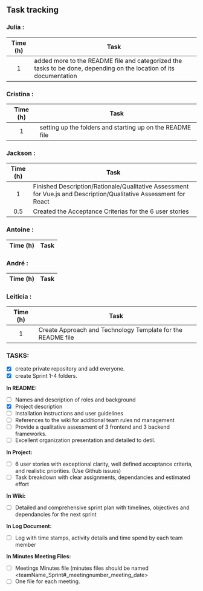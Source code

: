 ## Task tracking

### Julia :

| Time (h) | Task                                                                                                               |
| :------: | ------------------------------------------------------------------------------------------------------------------ |
|    1     | added more to the README file and categorized the tasks to be done, depending on the location of its documentation |

### Cristina :

| Time (h) | Task                                                      |
| :------: | --------------------------------------------------------- |
|    1     | setting up the folders and starting up on the README file |

### Jackson :

| Time (h) | Task                                                                                                              |
| :------: | ----------------------------------------------------------------------------------------------------------------- |
|    1     | Finished Description/Rationale/Qualitative Assessment for Vue.js and Description/Qualitative Assessment for React |
|    0.5   | Created the Acceptance Criterias for the 6 user stories                                                           |


### Antoine :

| Time (h) | Task |
| :------: | ---- |

### André :

| Time (h) | Task |
| :------: | ---- |

### Leiticia :

| Time (h) | Task                                                        |
| :------: | ----------------------------------------------------------- |
|    1     | Create Approach and Technology Template for the README file |

### TASKS:

- [x] create private repository and add everyone.
- [x] create Sprint 1-4 folders.

**In README:**

- [ ] Names and description of roles and background
- [x] Project description
- [ ] Installation instructions and user guidelines
- [ ] References to the wiki for additional team rules nd management
- [ ] Provide a qualitative assessment of 3 frontend and 3 backend frameworks.
- [ ] Excellent organization presentation and detailed to detil.

**In Project:**

- [ ] 6 user stories with exceptional clarity, well defined acceptance criteria, and realistic priorities. (Use Github issues)
- [ ] Task breakdown with clear assignments, dependancies and estimated effort

**In Wiki:**

- [ ] Detailed and comprehensive sprint plan with timelines, objectives and dependancies for the next sprint

**In Log Document:**

- [ ] Log with time stamps, activity details and time spend by each team member

**In Minutes Meeting Files:**

- [ ] Meetings Minutes file (minutes files should be named <teamName_Sprint#\_meetingnumber_meeting_date>
- [ ] One file for each meeting.
